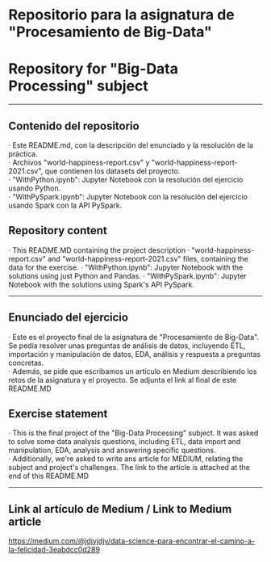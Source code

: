 # Repositorio para la asignatura de "Procesamiento de Big-Data"
# Repository for "Big-Data Processing" subject  

---
## Contenido del repositorio  
· Este README.md, con la descripción del enunciado y la resolución de la práctica.  
· Archivos "world-happiness-report.csv" y "world-happiness-report-2021.csv", que contienen los datasets del proyecto.  
· "WithPython.ipynb": Jupyter Notebook con la resolución del ejercicio usando Python.  
· "WithPySpark.ipynb": Jupyter Notebook con la resolución del ejercicio usando Spark con la API PySpark.  
## Repository content
· This README.MD containing the project description
· "world-happiness-report.csv" and "world-happiness-report-2021.csv" files, containing the data for the exercise.
· "WithPython.ipynb": Jupyter Notebook with the solutions using just Python and Pandas.
· "WithPySpark.ipynb": Jupyter Notebook with the solutions using Spark's API PySpark.  
  
---
## Enunciado del ejercicio
· Este es el proyecto final de la asignatura de "Procesamiento de Big-Data". Se pedía resolver unas preguntas de análisis de datos, incluyendo ETL, importación y manipulación de datos, EDA, análisis y respuesta a preguntas concretas.  
· Además, se pide que escribamos un artículo en Medium describiendo los retos de la asignatura y el proyecto. Se adjunta el link al final de este README.MD
  
## Exercise statement  
· This is the final project of the "Big-Data Processing" subject. It was asked to solve some data analysis questions, including ETL, data import and manipulation, EDA, analysis and answering specific questions.  
· Additionally, we're asked to write ans article for MEDIUM, relating the subject and project's challenges. The link to the article is attached at the end of this README.MD  
  
---  
  
## Link al artículo de Medium / Link to Medium article  
  
https://medium.com/@jdjvjdjv/data-science-para-encontrar-el-camino-a-la-felicidad-3eabdcc0d289
